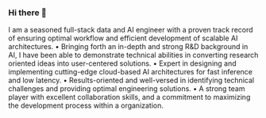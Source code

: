 
### Hi there 👋

I am a seasoned full-stack data and AI engineer with a proven track record of ensuring optimal workflow and efficient development of scalable AI architectures. 
• Bringing forth an in-depth and strong R&D background in AI, I have been able to demonstrate technical abilities in converting research oriented ideas into user-centered solutions. 
• Expert in designing and implementing cutting-edge cloud-based AI architectures for fast inference and low latency.
• Results-oriented and well-versed in identifying technical challenges and providing optimal engineering solutions.
• A strong team player with excellent collaboration skills, and a commitment to maximizing the development process within a organization.

